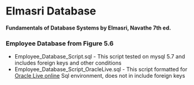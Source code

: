 # Elmasri Database
**Fundamentals of Database Systems by Elmasri, Navathe 7th ed.**
### Employee Database from Figure 5.6
* Employee_Database_Script.sql - This script tested on mysql 5.7 and includes foreign keys and other conditions
* Employee_Database_Script_OracleLive.sql - This script formatted for [Oracle Live online](https://livesql.oracle.com/) Sql environment, does not in include foreign keys
